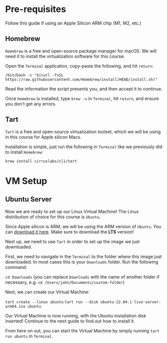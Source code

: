 # Pre-requisites

Follow this guide if using an Apple Silicon ARM chip (M1, M2, etc.)

## Homebrew

`Homebrew` is a free and open-source package manager for macOS. We will need it to install the virtualization software for this course.

Open the `Terminal` application, copy-paste the following, and hit `return`:

`/bin/bash -c "$(curl -fsSL https://raw.githubusercontent.com/Homebrew/install/HEAD/install.sh)"`

Read the information the script presents you, and then accept it to continue. 

Once `Homebrew` is installed, type `brew -v` in `Terminal`, hit `return`, and ensure you don't get any errors.

## Tart

`Tart` is a free and open-source virtualization toolset, which we will be using in this course for Apple silicon Macs. 

Installation is simple, just run the following in `Terminal` like we previously did to install `Homebrew`:

`brew install cirruslabs/cli/tart`

# VM Setup

## Ubuntu Server

Now we are ready to set up our Linux Virtual Machine! The Linux distribution of choice for this course is `Ubuntu`.

Since Apple silicon is ARM, we will be using the ARM version of `Ubuntu`. You can [download it here](https://ubuntu.com/download/server/arm). 
Make sure to download the **LTS** version!

Next up, we need to use `Tart` in order to set up the image we just downloaded. 

First, we need to navigate in the `Terminal` to the folder where this image just downloaded. In most cases this is your `Downloads` folder. Run the following command:

`cd Downloads` (you can replace `Downloads` with the name of another folder if necessary, e.g. `cd /Users/john/Documents/custom-folder`)

Next, we can create our Virtual Machine:

`tart create --linux ubuntu`
`tart run --disk ubuntu-22.04.1-live-server-arm64.iso ubuntu`

Our Virtual Machine is now running, with the Ubuntu installation disk inserted! Continue to the next guide to find out how to install it.

From here on out, you can start the Virtual Machine by simply running `tart run ubuntu` in `Terminal`.
